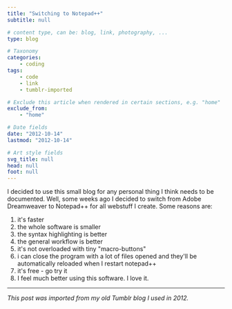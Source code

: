 ```yaml
---
title: "Switching to Notepad++"
subtitle: null

# content type, can be: blog, link, photography, ...
type: blog

# Taxonomy
categories:
    - coding
tags:
    - code
    - link
    - tumblr-imported

# Exclude this article when rendered in certain sections, e.g. "home"
exclude_from: 
    - "home"

# Date fields
date: "2012-10-14"
lastmod: "2012-10-14"

# Art style fields
svg_title: null
head: null
foot: null
---
```


I decided to use this small blog for any personal thing I think needs to be documented. Well, some weeks ago I decided to switch from Adobe Dreamweaver to Notepad++ for all webstuff I create. Some reasons are:

1. it's faster
2. the whole software is smaller
3. the syntax highlighting is better
4. the general workflow is better
5. it's not overloaded with tiny "macro-buttons"
6. i can close the program with a lot of files opened and they'll be automatically reloaded when I restart notepad++
7. it's free - go try it
8. I feel much better using this software. I love it. 

---

_This post was imported from my old Tumblr blog I used in 2012._